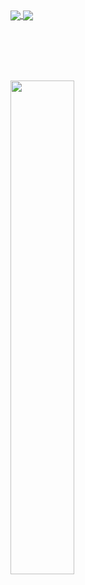 

<a href="https://github.com/paji1?tab=repositories">
  <img align="center" src="https://github-readme-stats.vercel.app/api/top-langs/?username=paji1&theme=dark"/>
</a>
<a href="https://github.com/paji1?tab=repositories">
 <img align="center" src="https://github-readme-stats.vercel.app/api?username=paji1&line_height=40&show_icons=true&theme=dark">
</a>

<br/><br/>
<br/><br/>
<div width="100%" align="center"><a target="_blank"  href="https://github.com/paji1/valgrind_for_new_infra" align="left"><img align="left" width="45%" src="https://github-readme-stats.vercel.app/api/pin/?username=paji1&repo=valgrind_for_new_infra&title_color=0891b2&text_color=ffffff&icon_color=0891b2&bg_color=1c1917&hide_border=true&locale=en" /></a>
<br />
<br />
<br />

